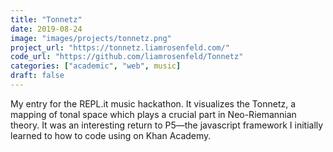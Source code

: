 ```yaml
---
title: "Tonnetz"
date: 2019-08-24
image: "images/projects/tonnetz.png"
project_url: "https://tonnetz.liamrosenfeld.com/"
code_url: "https://github.com/liamrosenfeld/Tonnetz"
categories: ["academic", "web", music]
draft: false
---
```


My entry for the REPL.it music hackathon. It visualizes the Tonnetz, a mapping of tonal space which plays a crucial part in Neo-Riemannian theory. It was an interesting return to P5—the javascript framework I initially learned to how to code using on Khan Academy.
